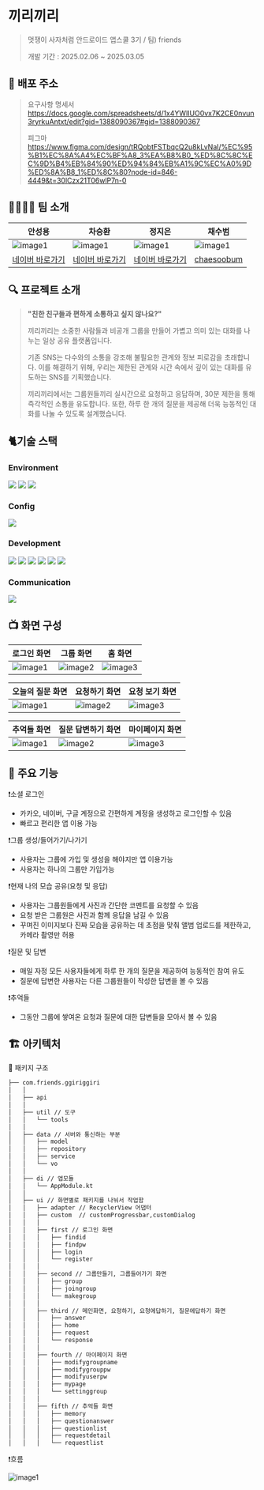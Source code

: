 # 끼리끼리

> 멋쟁이 사자처럼 안드로이드 앱스쿨 3기 / 팀) friends
> 
> 
> 개발 기간 : 2025.02.06 ~ 2025.03.05
> 

## 🌟 배포 주소

> 요구사항 명세서                                                 
> https://docs.google.com/spreadsheets/d/1x4YWIlUO0vx7K2CE0nvun3ryrkuAntxt/edit?gid=1388090367#gid=1388090367
>
> 피그마
> https://www.figma.com/design/tRQobtFSTbqcQ2u8kLvNaI/%EC%95%B1%EC%8A%A4%EC%BF%A8_3%EA%B8%B0_%ED%8C%8C%EC%9D%B4%EB%84%90%ED%94%84%EB%A1%9C%EC%A0%9D%ED%8A%B8_1%ED%8C%80?node-id=846-4449&t=30lCzx21T06wlP7n-0
 

## 👨‍👩‍👧‍👦 팀 소개

| 안성용 | 차승환 | 정지은 | 채수범 |
| --- | --- | --- | --- |
| ![image1](app/src/main/res/drawable/exploding_head.png) | ![image1](app/src/main/res/drawable/catwithwrysmile.png) | ![image1](app/src/main/res/drawable/clownface.png) | ![image1](app/src/main/res/drawable/ghost.png) |
| [네이버 바로가기](http://www.naver.com/) | [네이버 바로가기](http://www.naver.com/) | [네이버 바로가기](http://www.naver.com/) | [chaesoobum](https://github.com/chaesoobum) |

## 🔍 프로젝트 소개

> **"친한 친구들과 편하게 소통하고 싶지 않나요?"**
> 
> 
> 끼리끼리는 소중한 사람들과 비공개 그룹을 만들어 가볍고 의미 있는 대화를 나누는 일상 공유 플랫폼입니다.
> 
> 기존 SNS는 다수와의 소통을 강조해 불필요한 관계와 정보 피로감을 초래합니다. 이를 해결하기 위해, 우리는 제한된 관계와 시간 속에서 깊이 있는 대화를 유도하는 SNS를 기획했습니다.
> 
> 끼리끼리에서는 그룹원들끼리 실시간으로 요청하고 응답하며, 30분 제한을 통해 즉각적인 소통을 유도합니다. 또한, 하루 한 개의 질문을 제공해 더욱 능동적인 대화를 나눌 수 있도록 설계했습니다.
>
> 

## 🐈기술 스택

### **Environment**

<img src="https://img.shields.io/badge/androidstudio-3DDC84?style=for-the-badge&logo=androidstudio&logoColor=white"> <img src="https://img.shields.io/badge/github-181717?style=for-the-badge&logo=github&logoColor=white"> <img src="https://img.shields.io/badge/git-F05032?style=for-the-badge&logo=git&logoColor=white">


### Config

<img src="https://img.shields.io/badge/gradle-02303A?style=for-the-badge&logo=gradle&logoColor=white">


### Development

<img src="https://img.shields.io/badge/android-34A853?style=for-the-badge&logo=android&logoColor=white"> <img src="https://img.shields.io/badge/kotlin-7F52FF?style=for-the-badge&logo=kotlin&logoColor=white"> <img src="https://img.shields.io/badge/firebase-DD2C00?style=for-the-badge&logo=firebase&logoColor=white"> <img src="https://img.shields.io/badge/node.js-339933?style=for-the-badge&logo=Node.js&logoColor=white"> <img src="https://img.shields.io/badge/Hilt-36474F?style=for-the-badge"> <img src="https://img.shields.io/badge/MVVM-2D50A5?style=for-the-badge">


### Communication

<img src="https://img.shields.io/badge/notion-000000?style=for-the-badge&logo=notion&logoColor=white">

## 📺 화면 구성

| 로그인 화면 | 그룹 화면 | 홈 화면 |
| --- | --- | --- |
| ![image1](app/src/main/res/drawable/image1.png) | ![image2](app/src/main/res/drawable/image2.png) | ![image3](app/src/main/res/drawable/image3.png) |

| 오늘의 질문 화면 | 요청하기 화면 | 요청 보기 화면 |
| --- | --- | --- |
| ![image1](app/src/main/res/drawable/image4.png) | ![image2](app/src/main/res/drawable/image5.png) | ![image3](app/src/main/res/drawable/image6.png) |

| 추억들 화면 | 질문 답변하기 화면 | 마이페이지 화면 |
| --- | --- | --- |
| ![image1](app/src/main/res/drawable/image7.png) | ![image2](app/src/main/res/drawable/image8.png) | ![image3](app/src/main/res/drawable/image9.png) |

## 🔔 주요 기능

❗소셜 로그인

- 카카오, 네이버, 구글 계정으로 간편하게 계정을 생성하고 로그인할 수 있음
- 빠르고 편리한 앱 이용 가능

❗그룹 생성/들어가기/나가기

- 사용자는 그룹에 가입 및 생성을 해야지만 앱 이용가능
- 사용자는 하나의 그룹만 가입가능

❗현재 나의 모습 공유(요청 및 응답)

- 사용자는 그룹원들에게 사진과 간단한 코멘트를 요청할 수 있음
- 요청 받은 그룹원은 사진과 함께 응답을 남길 수 있음
- 꾸며진 이미지보다 진짜 모습을 공유하는 데 초점을 맞춰 앨범 업로드를 제한하고, 카메라 촬영만 허용

❗질문 및 답변

- 매일 자정 모든 사용자들에게 하루 한 개의 질문을 제공하여 능동적인 참여 유도
- 질문에 답변한 사용자는 다른 그룹원들이 작성한 답변을 볼 수 있음

❗추억들

- 그동안 그룹에 쌓여온 요청과 질문에 대한 답변들을 모아서 볼 수 있음

## 🏗️ **아키텍처**


📁 패키지 구조

```markdown
├── com.friends.ggiriggiri
│   │
│   ├── api
│   │
│   ├── util // 도구
│   │   └── tools
│   │
│   ├── data // 서버와 통신하는 부분
│   │   ├── model
│   │   ├── repository
│   │   ├── service
│   │   └── vo
│   │
│   ├── di // 앱모듈
│   │   └── AppModule.kt
│   │
│   ├── ui // 화면별로 패키지를 나눠서 작업함
│   │   ├── adapter // RecyclerView 어댑터
│   │   ├── custom  // customProgressbar,customDialog
│   │   │
│   │   ├── first // 로그인 화면
│   │   │   ├── findid
│   │   │   ├── findpw
│   │   │   ├── login
│   │   │   └── register
│   │   │
│   │   ├── second // 그룹만들기, 그룹들어가기 화면
│   │   │   ├── group
│   │   │   ├── joingroup
│   │   │   └── makegroup
│   │   │
│   │   ├── third // 메인화면, 요청하기, 요청에답하기, 질문에답하기 화면
│   │   │   ├── answer
│   │   │   ├── home
│   │   │   ├── request
│   │   │   └── response
│   │   │
│   │   ├── fourth // 마이페이지 화면
│   │   │   ├── modifygroupname
│   │   │   ├── modifygrouppw
│   │   │   ├── modifyuserpw
│   │   │   ├── mypage
│   │   │   └── settinggroup
│   │   │
│   │   ├── fifth // 추억들 화면
│   │   │   ├── memory
│   │   │   ├── questionanswer
│   │   │   ├── questionlist
│   │   │   ├── requestdetail
│   │   │   └── requestlist
```


❗흐름

![image1](app/src/main/res/drawable/architecture_ggiriggiri.png)





